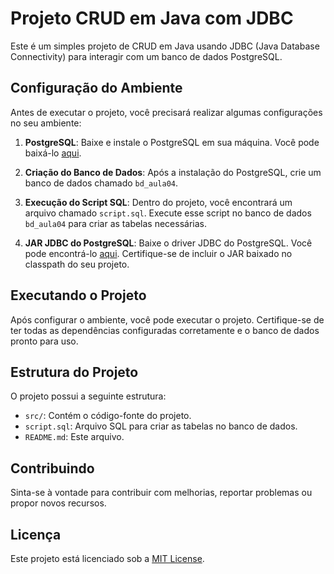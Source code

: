 # Projeto CRUD em Java com JDBC

Este é um simples projeto de CRUD em Java usando JDBC (Java Database Connectivity) para interagir com um banco de dados PostgreSQL.

## Configuração do Ambiente

Antes de executar o projeto, você precisará realizar algumas configurações no seu ambiente:

1. **PostgreSQL**: Baixe e instale o PostgreSQL em sua máquina. Você pode baixá-lo [aqui](https://www.postgresql.org/download/).

2. **Criação do Banco de Dados**: Após a instalação do PostgreSQL, crie um banco de dados chamado `bd_aula04`.

3. **Execução do Script SQL**: Dentro do projeto, você encontrará um arquivo chamado `script.sql`. Execute esse script no banco de dados `bd_aula04` para criar as tabelas necessárias.

4. **JAR JDBC do PostgreSQL**: Baixe o driver JDBC do PostgreSQL. Você pode encontrá-lo [aqui](https://jdbc.postgresql.org/download.html). Certifique-se de incluir o JAR baixado no classpath do seu projeto.

## Executando o Projeto

Após configurar o ambiente, você pode executar o projeto. Certifique-se de ter todas as dependências configuradas corretamente e o banco de dados pronto para uso.

## Estrutura do Projeto

O projeto possui a seguinte estrutura:

- `src/`: Contém o código-fonte do projeto.
- `script.sql`: Arquivo SQL para criar as tabelas no banco de dados.
- `README.md`: Este arquivo.

## Contribuindo

Sinta-se à vontade para contribuir com melhorias, reportar problemas ou propor novos recursos.

## Licença

Este projeto está licenciado sob a [MIT License](LICENSE).
